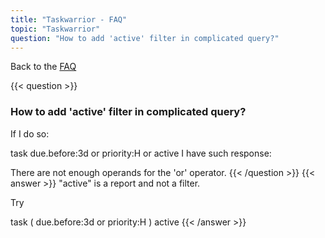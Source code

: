 ```yaml
---
title: "Taskwarrior - FAQ"
topic: "Taskwarrior"
question: "How to add 'active' filter in complicated query?"
---
```


Back to the [FAQ](/support/faq)

{{< question >}}
### How to add 'active' filter in complicated query?
If I do so:

task due.before:3d or priority:H or active
I have such response:

There are not enough operands for the 'or' operator.
{{< /question >}}
{{< answer >}}
"active" is a report and not a filter.

Try

task \( due.before:3d or priority:H \) active
{{< /answer >}}
